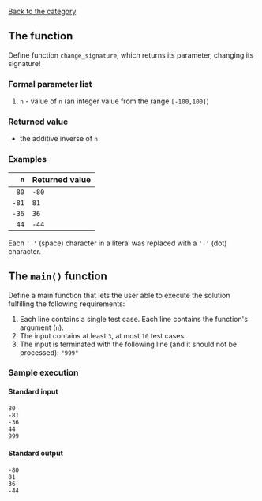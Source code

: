 [Back to the category](./README.md)

## The function

Define function `change_signature`, which returns its parameter, changing its signature!


### Formal parameter list

1. `n` - value of `n` (an integer value from the range `[-100,100]`)

### Returned value

* the additive inverse of `n`

### Examples

| `n` | Returned value | 
| ---: | :-- | 
| `80` | `-80` | 
| `-81` | `81` | 
| `-36` | `36` | 
| `44` | `-44` | 

Each `' '` (space) character in a literal was replaced with a  `'·'` (dot) character.

## The `main()` function

Define a main function that lets the user able to execute the solution fulfilling the following requirements:

1. Each line contains a single test case. Each line contains the function's argument (`n`).
1. The input contains at least `3`, at most `10` test cases.
1. The input is terminated with the following line (and it should not be processed): `"999"`

### Sample execution

#### Standard input

```
80
-81
-36
44
999
```

#### Standard output

```
-80
81
36
-44
```